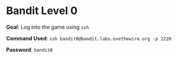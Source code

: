 # Bandit Level 0  

**Goal**: Log into the game using `ssh`  

**Command Used**: `ssh bandit0@bandit.labs.ovethewire.org -p 2220`  

**Password**: `bandit0`
